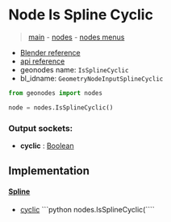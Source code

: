 # Node Is Spline Cyclic

> [main](../structure.md) - [nodes](nodes.md) - [nodes menus](nodes_menus.md)

- [Blender reference](https://docs.blender.org/manual/en/latest/modeling/geometry_nodes/curve/is_spline_cyclic.html)
- [api reference](https://docs.blender.org/api/current/bpy.types.GeometryNodeInputSplineCyclic.html)
- geonodes name: `IsSplineCyclic`
- bl_idname: `GeometryNodeInputSplineCyclic`

```python
from geonodes import nodes

node = nodes.IsSplineCyclic()
```

### Output sockets:

- **cyclic** : [Boolean](Boolean.md)

## Implementation

#### [Spline](Spline.md)

 - [cyclic](Spline.md#cyclic-property) ```python nodes.IsSplineCyclic(````
